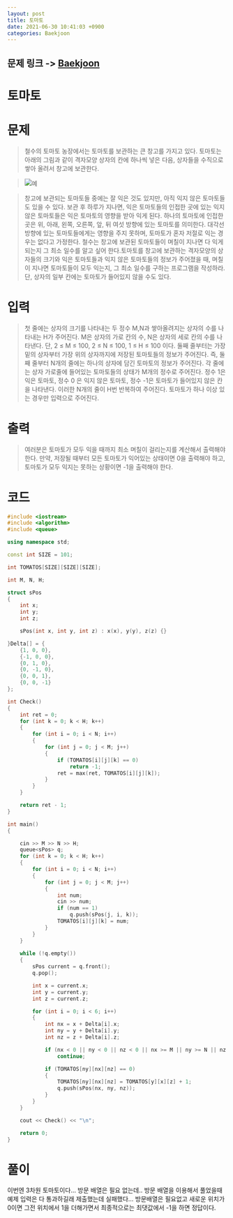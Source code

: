 ```yaml
---
layout: post
title: 토마토
date: 2021-06-30 10:41:03 +0900
categories: Baekjoon
---
```


## 문제 링크 -> [Baekjoon](https://www.acmicpc.net/problem/7569)
# 토마토

# 문제
> 철수의 토마토 농장에서는 토마토를 보관하는 큰 창고를 가지고 있다. 토마토는 아래의 그림과 같이 격자모양 상자의 칸에 하나씩 넣은 다음, 상자들을 수직으로 쌓아 올려서 창고에 보관한다.

> ![예](https://upload.acmicpc.net/c3f3343d-c291-40a9-9fe3-59f792a8cae9/-/preview/)

> 창고에 보관되는 토마토들 중에는 잘 익은 것도 있지만, 아직 익지 않은 토마토들도 있을 수 있다. 보관 후 하루가 지나면, 익은 토마토들의 인접한 곳에 있는 익지 않은 토마토들은 익은 토마토의 영향을 받아 익게 된다. 하나의 토마토에 인접한 곳은 위, 아래, 왼쪽, 오른쪽, 앞, 뒤 여섯 방향에 있는 토마토를 의미한다. 대각선 방향에 있는 토마토들에게는 영향을 주지 못하며, 토마토가 혼자 저절로 익는 경우는 없다고 가정한다. 철수는 창고에 보관된 토마토들이 며칠이 지나면 다 익게 되는지 그 최소 일수를 알고 싶어 한다.토마토를 창고에 보관하는 격자모양의 상자들의 크기와 익은 토마토들과 익지 않은 토마토들의 정보가 주어졌을 때, 며칠이 지나면 토마토들이 모두 익는지, 그 최소 일수를 구하는 프로그램을 작성하라. 단, 상자의 일부 칸에는 토마토가 들어있지 않을 수도 있다.

# 입력
> 첫 줄에는 상자의 크기를 나타내는 두 정수 M,N과 쌓아올려지는 상자의 수를 나타내는 H가 주어진다. M은 상자의 가로 칸의 수, N은 상자의 세로 칸의 수를 나타낸다. 단, 2 ≤ M ≤ 100, 2 ≤ N ≤ 100, 1 ≤ H ≤ 100 이다. 둘째 줄부터는 가장 밑의 상자부터 가장 위의 상자까지에 저장된 토마토들의 정보가 주어진다. 즉, 둘째 줄부터 N개의 줄에는 하나의 상자에 담긴 토마토의 정보가 주어진다. 각 줄에는 상자 가로줄에 들어있는 토마토들의 상태가 M개의 정수로 주어진다. 정수 1은 익은 토마토, 정수 0 은 익지 않은 토마토, 정수 -1은 토마토가 들어있지 않은 칸을 나타낸다. 이러한 N개의 줄이 H번 반복하여 주어진다. 토마토가 하나 이상 있는 경우만 입력으로 주어진다.

# 출력
> 여러분은 토마토가 모두 익을 때까지 최소 며칠이 걸리는지를 계산해서 출력해야 한다. 만약, 저장될 때부터 모든 토마토가 익어있는 상태이면 0을 출력해야 하고, 토마토가 모두 익지는 못하는 상황이면 -1을 출력해야 한다.

# 코드
```c++
#include <iostream>
#include <algorithm>
#include <queue>

using namespace std;

const int SIZE = 101;

int TOMATOS[SIZE][SIZE][SIZE];

int M, N, H;

struct sPos
{
	int x;
	int y;
	int z;

	sPos(int x, int y, int z) : x(x), y(y), z(z) {}

}Delta[] = {
	{1, 0, 0},
	{-1, 0, 0},
	{0, 1, 0},
	{0, -1, 0},
	{0, 0, 1},
	{0, 0, -1}
};

int Check()
{
	int ret = 0;
	for (int k = 0; k < H; k++)
	{
		for (int i = 0; i < N; i++)
		{
			for (int j = 0; j < M; j++)
			{
				if (TOMATOS[i][j][k] == 0)
					return -1;
				ret = max(ret, TOMATOS[i][j][k]);
			}
		}
	}

	return ret - 1;
}

int main()
{

	cin >> M >> N >> H;
	queue<sPos> q;
	for (int k = 0; k < H; k++)
	{
		for (int i = 0; i < N; i++)
		{
			for (int j = 0; j < M; j++)
			{
				int num;
				cin >> num;
				if (num == 1)
					q.push(sPos(j, i, k));
				TOMATOS[i][j][k] = num;
			}
		}
	}
	
	while (!q.empty())
	{
		sPos current = q.front();
		q.pop();

		int x = current.x;
		int y = current.y;
		int z = current.z;

		for (int i = 0; i < 6; i++)
		{
			int nx = x + Delta[i].x;
			int ny = y + Delta[i].y;
			int nz = z + Delta[i].z;

			if (nx < 0 || ny < 0 || nz < 0 || nx >= M || ny >= N || nz >= H)
				continue;

			if (TOMATOS[ny][nx][nz] == 0)
			{
				TOMATOS[ny][nx][nz] = TOMATOS[y][x][z] + 1;
				q.push(sPos(nx, ny, nz));
			}
		}
	}

	cout << Check() << "\n";

	return 0;
}
```

# 풀이
이번엔 3차원 토마토이다...
방문 배열은 필요 없는데.. 방문 배열을 이용해서 풀었을때 예제 입력은 다 통과하길래 제출했는데 실패했다... 방문배열은 필요없고 새로운 위치가 0이면 그전 위치에서 1을 더해가면서 최종적으로는 최댓값에서 -1을 하면 정답이다.
